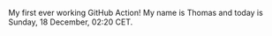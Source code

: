 My first ever working GitHub Action!
My name is Thomas and today is Sunday, 18 December, 02:20 CET. 

